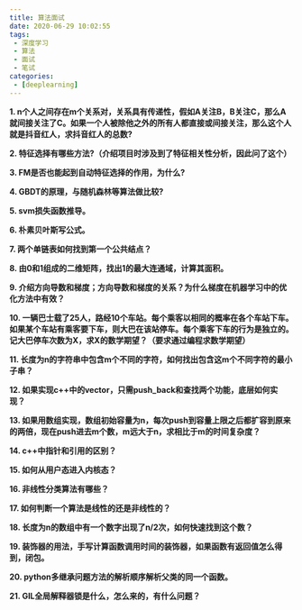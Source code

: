 ```yaml
---
title: 算法面试
date: 2020-06-29 10:02:55
tags:
 - 深度学习
 - 算法
 - 面试
 - 笔试
categories:
 - [deeplearning]
---
```


**1. n个人之间存在m个关系对，关系具有传递性，假如A关注B，B关注C，那么A就间接关注了C。如果一个人被除他之外的所有人都直接或间接关注，那么这个人就是抖音红人，求抖音红人的总数?**


**2. 特征选择有哪些方法?（介绍项目时涉及到了特征相关性分析，因此问了这个）**


**3. FM是否也能起到自动特征选择的作用，为什么?**


**4. GBDT的原理，与随机森林等算法做比较?**


**5. svm损失函数推导。**


**6. 朴素贝叶斯写公式。**


**7. 两个单链表如何找到第一个公共结点？**


**8. 由0和1组成的二维矩阵，找出1的最大连通域，计算其面积。**


**9. 介绍方向导数和梯度；方向导数和梯度的关系？为什么梯度在机器学习中的优化方法中有效？**


**10. 一辆巴士载了25人，路经10个车站。每个乘客以相同的概率在各个车站下车。如果某个车站有乘客要下车，则大巴在该站停车。每个乘客下车的行为是独立的。记大巴停车次数为X，求X的数学期望？（要求通过编程求数学期望）**


**11. 长度为n的字符串中包含m个不同的字符，如何找出包含这m个不同字符的最小子串？**


**12. 如果实现c++中的vector，只需push_back和查找两个功能，底层如何实现？**


**13. 如果用数组实现，数组初始容量为n，每次push到容量上限之后都扩容到原来的两倍，现在push进去m个数，m远大于n，求相比于m的时间复杂度？**


**14. c++中指针和引用的区别？**


**15. 如何从用户态进入内核态？**


**16. 非线性分类算法有哪些？**


**17. 如何判断一个算法是线性的还是非线性的？**


**18. 长度为n的数组中有一个数字出现了n/2次，如何快速找到这个数？**


**19. 装饰器的用法，手写计算函数调用时间的装饰器，如果函数有返回值怎么得到，闭包。**


**20. python多继承问题方法的解析顺序解析父类的同一个函数。**


**21. GIL全局解释器锁是什么，怎么来的，有什么问题？**

